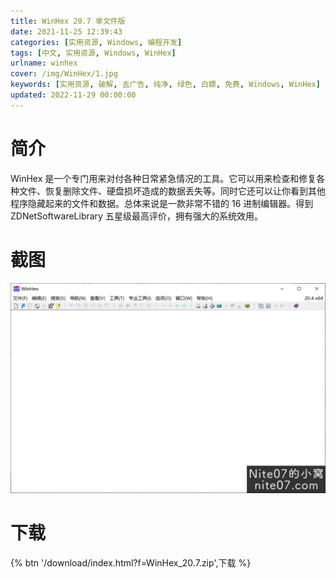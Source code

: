 ```yaml
---
title: WinHex 20.7 单文件版
date: 2021-11-25 12:39:43
categories: [实用资源, Windows, 编程开发]
tags: [中文, 实用资源, Windows, WinHex]
urlname: winhex
cover: /img/WinHex/1.jpg
keywords: [实用资源, 破解, 去广告, 纯净, 绿色, 白嫖, 免费, Windows, WinHex]
updated: 2022-11-29 00:00:00
---
```


# 简介

WinHex 是一个专门用来对付各种日常紧急情况的工具。它可以用来检查和修复各种文件、恢复删除文件、硬盘损坏造成的数据丢失等。同时它还可以让你看到其他程序隐藏起来的文件和数据。总体来说是一款非常不错的 16 进制编辑器。得到 ZDNetSoftwareLibrary 五星级最高评价，拥有强大的系统效用。

# 截图

![](/img/WinHex/2.jpg)

# 下载

{% btn '/download/index.html?f=WinHex_20.7.zip',下载 %}
